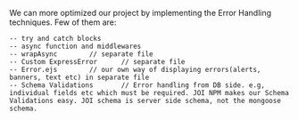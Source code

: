 We can more optimized our project by implementing the Error Handling techniques. Few of them are:

    -- try and catch blocks
    -- async function and middlewares
    -- wrapAsync        // separate file
    -- Custom ExpressError      // separate file
    -- Error.ejs        // our own way of displaying errors(alerts, banners, text etc) in separate file
    -- Schema Validations       // Error handling from DB side. e.g, individual fields etc which must be required. JOI NPM makes our Schema Validations easy. JOI schema is server side schema, not the mongoose schema.